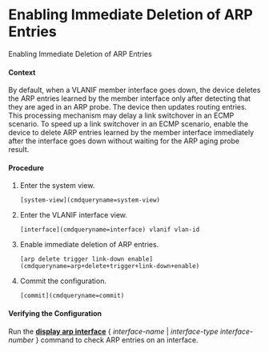 Enabling Immediate Deletion of ARP Entries
==========================================

Enabling Immediate Deletion of ARP Entries

#### Context

By default, when a VLANIF member interface goes down, the device deletes the ARP entries learned by the member interface only after detecting that they are aged in an ARP probe. The device then updates routing entries. This processing mechanism may delay a link switchover in an ECMP scenario. To speed up a link switchover in an ECMP scenario, enable the device to delete ARP entries learned by the member interface immediately after the interface goes down without waiting for the ARP aging probe result.


#### Procedure

1. Enter the system view.
   
   
   ```
   [system-view](cmdqueryname=system-view)
   ```
2. Enter the VLANIF interface view.
   
   
   ```
   [interface](cmdqueryname=interface) vlanif vlan-id
   ```
3. Enable immediate deletion of ARP entries.
   
   
   ```
   [arp delete trigger link-down enable](cmdqueryname=arp+delete+trigger+link-down+enable)
   ```
4. Commit the configuration.
   
   
   ```
   [commit](cmdqueryname=commit)
   ```

#### Verifying the Configuration

Run the [**display arp interface**](cmdqueryname=display+arp+interface) { *interface-name* | *interface-type interface-number* } command to check ARP entries on an interface.